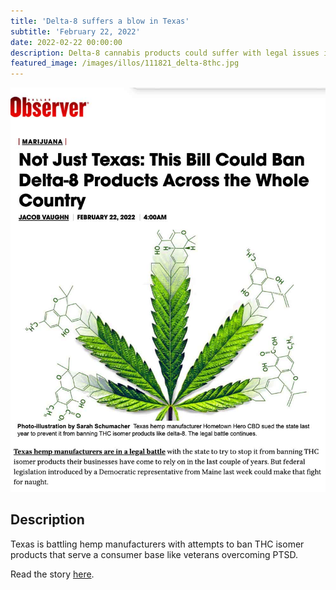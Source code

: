 ```yaml
---
title: 'Delta-8 suffers a blow in Texas'
subtitle: 'February 22, 2022'
date: 2022-02-22 00:00:00
description: Delta-8 cannabis products could suffer with legal issues in Texas 
featured_image: /images/illos/111821_delta-8thc.jpg
---
```


![](/images/illos/texasdelta8_schumacher.jpg)

## Description
Texas is battling hemp manufacturers with attempts to ban THC isomer products that serve a consumer base like veterans overcoming PTSD.

Read the story [here](https://www.dallasobserver.com/dallas/Print?oid=13462113). 
